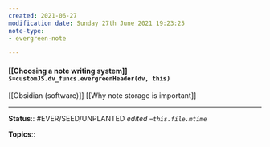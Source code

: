 ```yaml
---
created: 2021-06-27
modification date: Sunday 27th June 2021 19:23:25
note-type: 
- evergreen-note

---
```


#### [[Choosing a note writing system]] `$=customJS.dv_funcs.evergreenHeader(dv, this)`

[[Obsidian (software)]]
[[Why note storage is important]]

---

**Status**:: #EVER/SEED/UNPLANTED 
*edited `=this.file.mtime`*

**Topics**:: 
	
